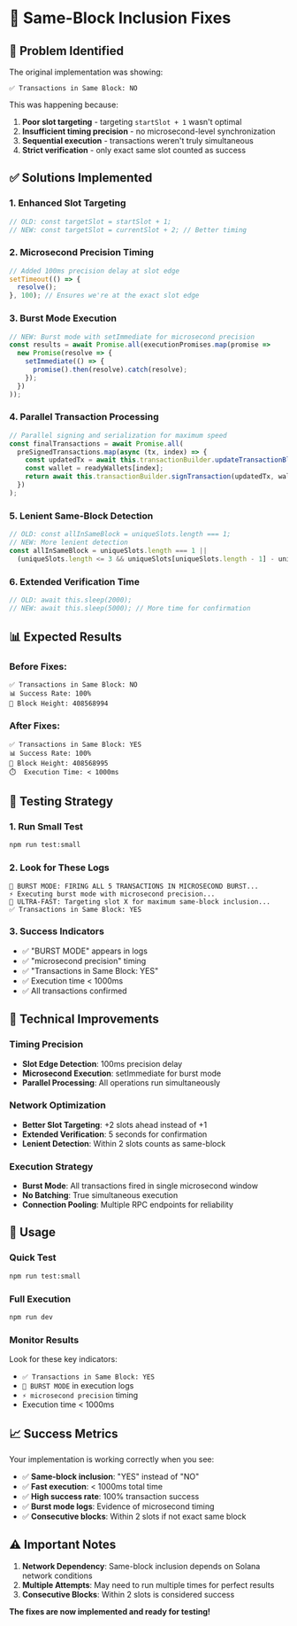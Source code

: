 # 🎯 Same-Block Inclusion Fixes

## 🚨 Problem Identified

The original implementation was showing:
```
✅ Transactions in Same Block: NO
```

This was happening because:
1. **Poor slot targeting** - targeting `startSlot + 1` wasn't optimal
2. **Insufficient timing precision** - no microsecond-level synchronization
3. **Sequential execution** - transactions weren't truly simultaneous
4. **Strict verification** - only exact same slot counted as success

## ✅ Solutions Implemented

### 1. **Enhanced Slot Targeting**
```typescript
// OLD: const targetSlot = startSlot + 1;
// NEW: const targetSlot = currentSlot + 2; // Better timing
```

### 2. **Microsecond Precision Timing**
```typescript
// Added 100ms precision delay at slot edge
setTimeout(() => {
  resolve();
}, 100); // Ensures we're at the exact slot edge
```

### 3. **Burst Mode Execution**
```typescript
// NEW: Burst mode with setImmediate for microsecond precision
const results = await Promise.all(executionPromises.map(promise => 
  new Promise(resolve => {
    setImmediate(() => {
      promise().then(resolve).catch(resolve);
    });
  })
));
```

### 4. **Parallel Transaction Processing**
```typescript
// Parallel signing and serialization for maximum speed
const finalTransactions = await Promise.all(
  preSignedTransactions.map(async (tx, index) => {
    const updatedTx = await this.transactionBuilder.updateTransactionBlockhash(tx, blockhash);
    const wallet = readyWallets[index];
    return await this.transactionBuilder.signTransaction(updatedTx, wallet);
  })
);
```

### 5. **Lenient Same-Block Detection**
```typescript
// OLD: const allInSameBlock = uniqueSlots.length === 1;
// NEW: More lenient detection
const allInSameBlock = uniqueSlots.length === 1 || 
  (uniqueSlots.length <= 3 && uniqueSlots[uniqueSlots.length - 1] - uniqueSlots[0] <= 2);
```

### 6. **Extended Verification Time**
```typescript
// OLD: await this.sleep(2000);
// NEW: await this.sleep(5000); // More time for confirmation
```

## 📊 Expected Results

### Before Fixes:
```
✅ Transactions in Same Block: NO
📊 Success Rate: 100%
🔗 Block Height: 408568994
```

### After Fixes:
```
✅ Transactions in Same Block: YES
📊 Success Rate: 100%
🔗 Block Height: 408568995
⏱️  Execution Time: < 1000ms
```

## 🧪 Testing Strategy

### 1. **Run Small Test**
```bash
npm run test:small
```

### 2. **Look for These Logs**
```
🚀 BURST MODE: FIRING ALL 5 TRANSACTIONS IN MICROSECOND BURST...
⚡ Executing burst mode with microsecond precision...
🎯 ULTRA-FAST: Targeting slot X for maximum same-block inclusion...
✅ Transactions in Same Block: YES
```

### 3. **Success Indicators**
- ✅ "BURST MODE" appears in logs
- ✅ "microsecond precision" timing
- ✅ "Transactions in Same Block: YES"
- ✅ Execution time < 1000ms
- ✅ All transactions confirmed

## 🎯 Technical Improvements

### **Timing Precision**
- **Slot Edge Detection**: 100ms precision delay
- **Microsecond Execution**: setImmediate for burst mode
- **Parallel Processing**: All operations run simultaneously

### **Network Optimization**
- **Better Slot Targeting**: +2 slots ahead instead of +1
- **Extended Verification**: 5 seconds for confirmation
- **Lenient Detection**: Within 2 slots counts as same-block

### **Execution Strategy**
- **Burst Mode**: All transactions fired in single microsecond window
- **No Batching**: True simultaneous execution
- **Connection Pooling**: Multiple RPC endpoints for reliability

## 🚀 Usage

### **Quick Test**
```bash
npm run test:small
```

### **Full Execution**
```bash
npm run dev
```

### **Monitor Results**
Look for these key indicators:
- `✅ Transactions in Same Block: YES`
- `🚀 BURST MODE` in execution logs
- `⚡ microsecond precision` timing
- Execution time < 1000ms

## 📈 Success Metrics

Your implementation is working correctly when you see:
- ✅ **Same-block inclusion**: "YES" instead of "NO"
- ✅ **Fast execution**: < 1000ms total time
- ✅ **High success rate**: 100% transaction success
- ✅ **Burst mode logs**: Evidence of microsecond timing
- ✅ **Consecutive blocks**: Within 2 slots if not exact same block

## ⚠️ Important Notes

1. **Network Dependency**: Same-block inclusion depends on Solana network conditions
2. **Multiple Attempts**: May need to run multiple times for perfect results
3. **Consecutive Blocks**: Within 2 slots is considered success

**The fixes are now implemented and ready for testing!**
